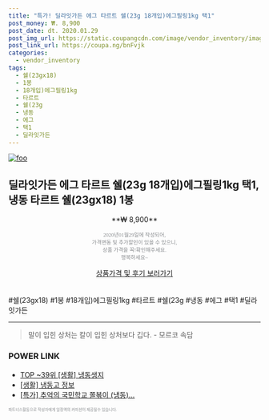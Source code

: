 ```yaml
--- 
title: "특가! 딜라잇가든 에그 타르트 쉘(23g 18개입)에그필링1kg 택1" 
post_money: ₩. 8,900 
post_date: dt. 2020.01.29 
post_img_url: https://static.coupangcdn.com/image/vendor_inventory/images/2018/11/12/17/3/ccaec58c-145e-470a-bbfd-30cfd64c37fe.jpg 
post_link_url: https://coupa.ng/bnFvjk 
categories: 
  - vendor_inventory 
tags: 
  - 쉘(23gx18) 
  - 1봉 
  - 18개입)에그필링1kg 
  - 타르트 
  - 쉘(23g 
  - 냉동 
  - 에그 
  - 택1 
  - 딜라잇가든 
--- 
```

[![foo](https://static.coupangcdn.com/image/vendor_inventory/images/2018/11/12/17/3/ccaec58c-145e-470a-bbfd-30cfd64c37fe.jpg)](https://coupa.ng/bnFvjk) 

## 딜라잇가든 에그 타르트 쉘(23g 18개입)에그필링1kg 택1, 냉동 타르트 쉘(23gx18) 1봉 
<p style="text-align: center;">**₩ 8,900**</p> 
<p style="text-align: center;"><span style="color: #898c8f; font-family: Georgia,Times,serif; font-size: 0.75em;">2020년01월29일에 작성되어, <br>가격변동 및 추가할인이 있을 수 있으니,<br> 상품 가격을 꼭!확인해주세요.<br>행복하세요~</span> 
</p>	 
<div markdown="0" style="text-align: center;"><a href="https://coupa.ng/bnFvjk" class="btn btn--success">상품가격 및 후기 보러가기</a></div> 
<br><br> 
  #쉘(23gx18) #1봉 #18개입)에그필링1kg #타르트 #쉘(23g #냉동 #에그 #택1 #딜라잇가든 
<hr> 

> 말이 입힌 상처는 칼이 입힌 상처보다 깁다. - 모르코 속담 


### POWER LINK

* <a href="https://blog.naver.com/an0733/221788731825" target="_blank"> TOP ~39위 [생활] 냉동생지</a>
* <a href="https://blog.naver.com/santokki14/221765013258" target="_blank"> [생활] 냉동고 정보 </a>
* <a href="https://blog.naver.com/an0733/221786903072" target="_blank">[특가] 추억의 국민학교 쫄볶이 (냉동)...</a>

<span style="color: #898c8f; font-family: Georgia,Times,serif; font-size: 0.55em;">파트너스활동으로 작성자에게 일정액의 커미션이 제공될수 있습니다.</span> 
